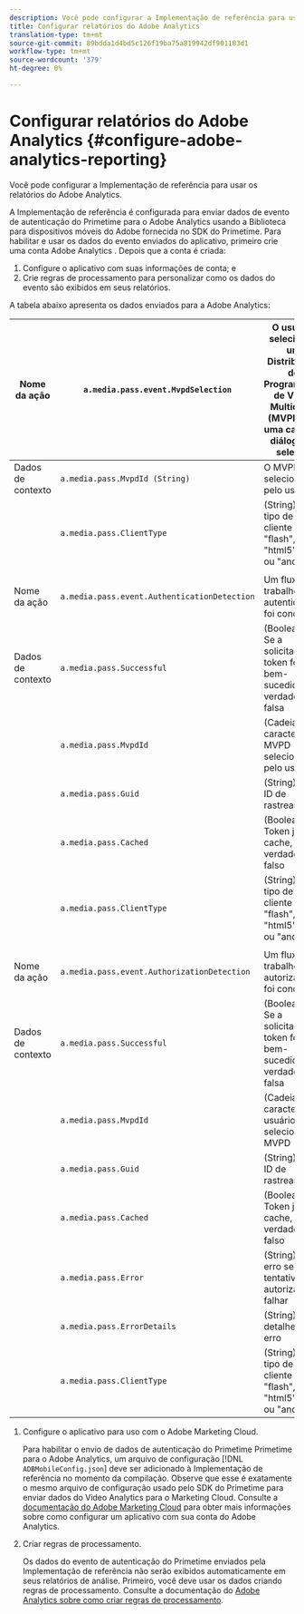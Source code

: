 ```yaml
---
description: Você pode configurar a Implementação de referência para usar os relatórios do Adobe Analytics.
title: Configurar relatórios do Adobe Analytics
translation-type: tm+mt
source-git-commit: 89bdda1d4bd5c126f19ba75a819942df901183d1
workflow-type: tm+mt
source-wordcount: '379'
ht-degree: 0%

---
```



# Configurar relatórios do Adobe Analytics {#configure-adobe-analytics-reporting}

Você pode configurar a Implementação de referência para usar os relatórios do Adobe Analytics.

A Implementação de referência é configurada para enviar dados de evento de autenticação do Primetime para o Adobe Analytics usando a Biblioteca para dispositivos móveis do Adobe fornecida no SDK do Primetime. Para habilitar e usar os dados do evento enviados do aplicativo, primeiro crie uma conta Adobe Analytics . Depois que a conta é criada:

1. Configure o aplicativo com suas informações de conta; e
1. Crie regras de processamento para personalizar como os dados do evento são exibidos em seus relatórios.

A tabela abaixo apresenta os dados enviados para a Adobe Analytics:

| Nome da ação | `a.media.pass.event.MvpdSelection` | O usuário selecionou um Distribuidor de Programação de Vídeo Multicanal (MVPD) em uma caixa de diálogo de seleção |
|---|---|---|
| Dados de contexto | `a.media.pass.MvpdId (String)` | O MVPD selecionado pelo usuário |
|  | `a.media.pass.ClientType` | (String) O tipo de cliente como &quot;flash&quot;, &quot;html5&quot;, &quot;ios&quot; ou &quot;android&quot; |
|  |  |  |
| Nome da ação | `a.media.pass.event.AuthenticationDetection` | Um fluxo de trabalho de autenticação foi concluído |
| Dados de contexto | `a.media.pass.Successful` | (Booleano) Se a solicitação de token foi bem-sucedida, verdadeira ou falsa |
|  | `a.media.pass.MvpdId` | (Cadeia de caracteres) O MVPD selecionado pelo usuário |
|  | `a.media.pass.Guid` | (String) Uma ID de rastreamento |
|  | `a.media.pass.Cached` | (Booleano) Token já em cache, verdadeiro ou falso |
|  | `a.media.pass.ClientType` | (String) O tipo de cliente como &quot;flash&quot;, &quot;html5&quot;, &quot;ios&quot; ou &quot;android&quot; |
|  |  |  |
| Nome da ação | `a.media.pass.event.AuthorizationDetection` | Um fluxo de trabalho de autorização foi concluído |
| Dados de contexto | `a.media.pass.Successful` | (Booleano) Se a solicitação de token foi bem-sucedida, verdadeira ou falsa |
|  | `a.media.pass.MvpdId` | (Cadeia de caracteres) O usuário selecionou MVPD |
|  | `a.media.pass.Guid` | (String) Uma ID de rastreamento |
|  | `a.media.pass.Cached` | (Booleano) Token já em cache, verdadeiro ou falso |
|  | `a.media.pass.Error` | (String) O erro se a tentativa de autorização falhar |
|  | `a.media.pass.ErrorDetails` | (String) Mais detalhes do erro |
|  | `a.media.pass.ClientType` | (String) O tipo de cliente como &quot;flash&quot;, &quot;html5&quot;, &quot;ios&quot; ou &quot;android&quot; |

1. Configure o aplicativo para uso com o Adobe Marketing Cloud.

   Para habilitar o envio de dados de autenticação do Primetime Primetime para o Adobe Analytics, um arquivo de configuração [!DNL `ADBMobileConfig.json`] deve ser adicionado à Implementação de referência no momento da compilação. Observe que esse é exatamente o mesmo arquivo de configuração usado pelo SDK do Primetime para enviar dados do Video Analytics para o Marketing Cloud. Consulte a [documentação do Adobe Marketing Cloud](https://microsite.omniture.com/t2/help/en_US/reference/) para obter mais informações sobre como configurar um aplicativo com sua conta do Adobe Analytics.
1. Criar regras de processamento.

   Os dados do evento de autenticação do Primetime enviados pela Implementação de referência não serão exibidos automaticamente em seus relatórios de análise. Primeiro, você deve usar os dados criando regras de processamento. Consulte a documentação do [Adobe Analytics sobre como criar regras de processamento](https://microsite.omniture.com/t2/help/en_US/reference/processing_rules.html).
